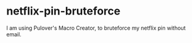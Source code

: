 # netflix-pin-bruteforce

I am using Pulover's Macro Creator, to bruteforce my netflix pin without email.
